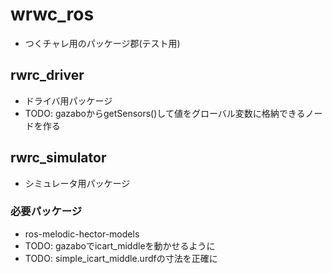 # wrwc_ros
- つくチャレ用のパッケージ郡(テスト用)

## rwrc_driver
- ドライバ用パッケージ
- TODO: gazaboからgetSensors()して値をグローバル変数に格納できるノードを作る

## rwrc_simulator
- シミュレータ用パッケージ
### 必要パッケージ
- ros-melodic-hector-models
- TODO: gazaboでicart_middleを動かせるように
- TODO: simple_icart_middle.urdfの寸法を正確に
